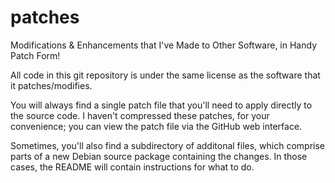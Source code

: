 patches
=======

Modifications &amp; Enhancements that I've Made to Other Software, in Handy Patch Form!


All code in this git repository is under the same license as the
software that it patches/modifies.


You will always find a single patch file that you'll need to apply
directly to the source code.  I haven't compressed these patches, for
your convenience; you can view the patch file via the GitHub web
interface.

Sometimes, you'll also find a subdirectory of additonal files, which
comprise parts of a new Debian source package containing the changes.
In those cases, the README will contain instructions for what to do.
